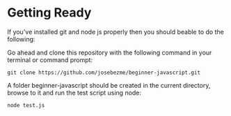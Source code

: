 # Getting Ready

If you've installed git and node js properly then you should beable to do the following:

Go ahead and clone this repository with the following command in your terminal or command prompt: 

```
git clone https://github.com/josebezme/beginner-javascript.git
```

A folder beginner-javascript should be created in the current directory, browse to it and run the test script using node:

```
node test.js
```

